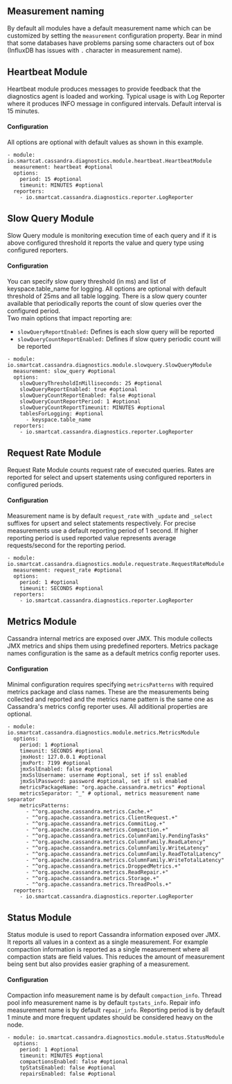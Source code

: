 ## Measurement naming

By default all modules have a default measurement name which can be customized by setting the `measurement` configuration property. Bear in mind that some databases have problems parsing some characters out of box (InfluxDB has issues with `.` character in measurement name).

## Heartbeat Module

Heartbeat module produces messages to provide feedback that the diagnostics agent is loaded and working. Typical usage is with Log Reporter where it produces INFO message in configured intervals.
Default interval is 15 minutes.

#### Configuration

All options are optional with default values as shown in this example.

```
- module: io.smartcat.cassandra.diagnostics.module.heartbeat.HeartbeatModule
  measurement: heartbeat #optional
  options:
    period: 15 #optional
    timeunit: MINUTES #optional
  reporters:
    - io.smartcat.cassandra.diagnostics.reporter.LogReporter
```

## Slow Query Module

Slow Query module is monitoring execution time of each query and if it is above configured threshold it reports the value and query type using configured reporters.

#### Configuration

You can specify slow query threshold (in ms) and list of keyspace.table_name for logging. All options are optional with default threshold of 25ms and all table logging.
There is a slow query counter available that periodically reports the count of slow queries over the configured period.   
Two main options that impact reporting are:
* `slowQueryReportEnabled:` Defines is each slow query will be reported
* `slowQueryCountReportEnabled:` Defines if slow query periodic count will be reported

```
- module: io.smartcat.cassandra.diagnostics.module.slowquery.SlowQueryModule
  measurement: slow_query #optional
  options:
    slowQueryThresholdInMilliseconds: 25 #optional
    slowQueryReportEnabled: true #optional
    slowQueryCountReportEnabled: false #optional
    slowQueryCountReportPeriod: 1 #optional
    slowQueryCountReportTimeunit: MINUTES #optional
    tablesForLogging: #optional
      - keyspace.table_name
  reporters:
    - io.smartcat.cassandra.diagnostics.reporter.LogReporter
```

## Request Rate Module

Request Rate Module counts request rate of executed queries. Rates are reported for select and upsert statements using configured reporters in configured periods.

#### Configuration

Measurement name is by default `request_rate` with `_update` and `_select` suffixes for upsert and select statements respectively. For precise measurements use a default reporting period of 1 second. If higher reporting period is used reported value represents average requests/second for the reporting period.

```
- module: io.smartcat.cassandra.diagnostics.module.requestrate.RequestRateModule
  measurement: request_rate #optional
  options:
    period: 1 #optional
    timeunit: SECONDS #optional
  reporters:
    - io.smartcat.cassandra.diagnostics.reporter.LogReporter
```

## Metrics Module

Cassandra internal metrics are exposed over JMX. This module collects JMX metrics and ships them using predefined reporters. Metrics package names configuration is the same as a default metrics config reporter uses.

#### Configuration

Minimal configuration requires specifying `metricsPatterns` with required metrics package and class names. These are the measurements being collected and reported and the metrics name pattern is the same one as Cassandra's metrics config reporter uses. All additional properties are optional. 

```
- module: io.smartcat.cassandra.diagnostics.module.metrics.MetricsModule
  options:
    period: 1 #optional
    timeunit: SECONDS #optional
    jmxHost: 127.0.0.1 #optional
    jmxPort: 7199 #optional
    jmxSslEnabled: false #optional
    jmxSslUsername: username #optional, set if ssl enabled
    jmxSslPassword: password #optional, set if ssl enabled
    metricsPackageName: "org.apache.cassandra.metrics" #optional
    metricsSeparator: "_" # optional, metrics measurement name separator
    metricsPatterns:
      - "^org.apache.cassandra.metrics.Cache.+"
      - "^org.apache.cassandra.metrics.ClientRequest.+"
      - "^org.apache.cassandra.metrics.CommitLog.+"
      - "^org.apache.cassandra.metrics.Compaction.+"
      - "^org.apache.cassandra.metrics.ColumnFamily.PendingTasks"
      - "^org.apache.cassandra.metrics.ColumnFamily.ReadLatency"
      - "^org.apache.cassandra.metrics.ColumnFamily.WriteLatency"
      - "^org.apache.cassandra.metrics.ColumnFamily.ReadTotalLatency"
      - "^org.apache.cassandra.metrics.ColumnFamily.WriteTotalLatency"
      - "^org.apache.cassandra.metrics.DroppedMetrics.+"
      - "^org.apache.cassandra.metrics.ReadRepair.+"
      - "^org.apache.cassandra.metrics.Storage.+"
      - "^org.apache.cassandra.metrics.ThreadPools.+"
  reporters:
    - io.smartcat.cassandra.diagnostics.reporter.LogReporter
```

## Status Module

Status module is used to report Cassandra information exposed over JMX. It reports all values in a context as a single measurement. For example compaction information is reported as a single measurement where all compaction stats are field values. This reduces the amount of measurement being sent but also provides easier graphing of a measurement.

#### Configuration

Compaction info measurement name is by default `compaction_info`.
Thread pool info measurement name is by default `tpstats_info`.
Repair info measurement name is by default `repair_info`.
Reporting period is by default 1 minute and more frequent updates should be considered heavy on the node.

```
- module: io.smartcat.cassandra.diagnostics.module.status.StatusModule
  options:
    period: 1 #optional
    timeunit: MINUTES #optional
    compactionsEnabled: false #optional
    tpStatsEnabled: false #optional
    repairsEnabled: false #optional
```